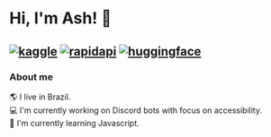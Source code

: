 
# Hi, I'm Ash! 🌈
[![kaggle](https://img.shields.io/badge/Datasets-Kaggle-37bae8)](https://www.kaggle.com/ashtrindade/datasets)
[![rapidapi](https://img.shields.io/badge/APIs-RapidAPI-1d4371)](https://rapidapi.com/user/ashtrindade)
[![huggingface](https://img.shields.io/badge/Models-Hugging%20Face-ffd21e)](https://huggingface.co/ashtrindade)
---

### About me
🌎 I live in Brazil. <br>
💻 I'm currently working on Discord bots with focus on accessibility. <br>
🧠 I'm currently learning Javascript. <br>
